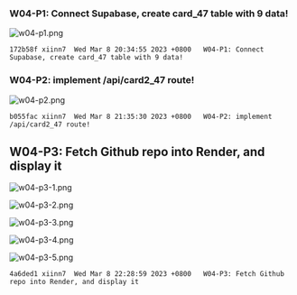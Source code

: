 ### W04-P1: Connect Supabase, create card_47 table with 9 data!

![w04-p1.png](https://wulpvnyfrkevttsnpoeg.supabase.co/storage/v1/object/public/demo-47/md_img/w04-p1.png)

```
172b58f xiinn7  Wed Mar 8 20:34:55 2023 +0800   W04-P1: Connect Supabase, create card_47 table with 9 data!

```

### W04-P2: implement /api/card2_47 route!

![w04-p2.png](https://wulpvnyfrkevttsnpoeg.supabase.co/storage/v1/object/public/demo-47/md_img/w04-p2.png)

```
b055fac xiinn7  Wed Mar 8 21:35:30 2023 +0800   W04-P2: implement /api/card2_47 route!
```

## W04-P3: Fetch Github repo into Render, and display it

![w04-p3-1.png](https://wulpvnyfrkevttsnpoeg.supabase.co/storage/v1/object/public/demo-47/md_img/w04-p3-1.png)

![w04-p3-2.png](https://wulpvnyfrkevttsnpoeg.supabase.co/storage/v1/object/public/demo-47/md_img/w04-p3-2.png)

![w04-p3-3.png](https://wulpvnyfrkevttsnpoeg.supabase.co/storage/v1/object/public/demo-47/md_img/w04-p3-3.png)

![w04-p3-4.png](https://wulpvnyfrkevttsnpoeg.supabase.co/storage/v1/object/public/demo-47/md_img/w04-p3-4.png)

![w04-p3-5.png](https://wulpvnyfrkevttsnpoeg.supabase.co/storage/v1/object/public/demo-47/md_img/w04-p3-5.png)

```
4a6ded1 xiinn7  Wed Mar 8 22:28:59 2023 +0800   W04-P3: Fetch Github repo into Render, and display it
```

